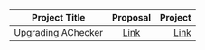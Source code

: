 | Project Title      |  Proposal          | Project  |
| ------------- |:-------------:| -----:|
| Upgrading AChecker  | [Link](https://docs.google.com/document/d/1wNDCkk23qVj5fTXgAOV1LPiXSuMmJuIe74AsvdIjtEk/edit) | [Link](https://summerofcode.withgoogle.com/archive/2018/projects/6021790975393792/) |
